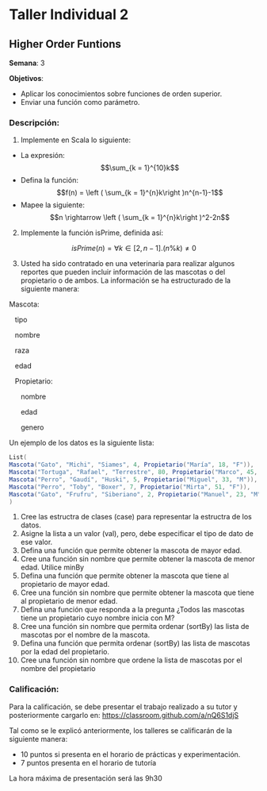 # Taller Individual  2
## Higher Order Funtions

**Semana**: 3

**Objetivos**:

- Aplicar los conocimientos sobre funciones de orden superior.
- Enviar una función como parámetro.

### Descripción:

1. Implemente en Scala lo siguiente:

- La expresión: $$\sum_{k = 1}^{10}k$$
- Defina la función: $$f(n) = \left ( \sum_{k = 1}^{n}k\right )n^{n-1}-1$$
- Mapee la siguiente: $$n \rightarrow \left ( \sum_{k = 1}^{n}k\right )^2-2n$$


2. Implemente la función isPrime, definida así:

```math
isPrime(n) = \forall k \in [2, n - 1] . (n\%k) \neq 0
```


3. Usted ha sido contratado en una veterinaria para realizar algunos reportes que pueden incluir información de las mascotas o del propietario o de ambos. La información se ha estructurado de la siguiente manera:

Mascota:

&nbsp;&nbsp;&nbsp;tipo

&nbsp;&nbsp;&nbsp;nombre

&nbsp;&nbsp;&nbsp;raza

&nbsp;&nbsp;&nbsp;edad

&nbsp;&nbsp;&nbsp;Propietario:

&nbsp;&nbsp;&nbsp;&nbsp;&nbsp;&nbsp;nombre

&nbsp;&nbsp;&nbsp;&nbsp;&nbsp;&nbsp;edad

&nbsp;&nbsp;&nbsp;&nbsp;&nbsp;&nbsp;genero

Un ejemplo de los datos es la siguiente lista:
```Scala
List(
Mascota("Gato", "Michi", "Siames", 4, Propietario("María", 18, "F")),
Mascota("Tortuga", "Rafael", "Terrestre", 80, Propietario("Marco", 45, "M")),
Mascota("Perro", "Gaudí", "Huski", 5, Propietario("Miguel", 33, "M")),
Mascota("Perro", "Toby", "Boxer", 7, Propietario("Mirta", 51, "F")),
Mascota("Gato", "Frufru", "Siberiano", 2, Propietario("Manuel", 23, "M")),
)
```

1. Cree las estructra de clases (case) para representar la estructra de los datos.
2. Asigne la lista a un valor (val), pero, debe especificar el tipo de dato de ese valor.
3. Defina una función que permite obtener la mascota de mayor edad.
4. Cree una función sin nombre que permite obtener la mascota de menor edad. Utilice minBy
5. Defina una función que permite obtener la mascota que tiene al propietario de mayor edad.
6. Cree una función sin nombre que permite obtener la mascota que tiene al propietario de menor edad.
7. Defina una función que responda a la pregunta ¿Todos las mascotas tiene un propietario cuyo nombre inicia con M? 
8. Cree una función sin nombre que permita ordenar (sortBy) las lista de mascotas por el nombre de la mascota.
9. Defina una función que permita ordenar (sortBy) las lista de mascotas por la edad del propietario.
10. Cree una función sin nombre que ordene la lista de mascotas por el nombre del propietario

### Calificación:

Para la calificación, se debe presentar el trabajo realizado a su tutor y posteriormente cargarlo en: https://classroom.github.com/a/nQ6S1djS

Tal como se le explicó anteriormente, los talleres se calificarán de la siguiente manera:

- 10 puntos si presenta en el horario de prácticas y experimentación.
- 7 puntos presenta en el horario de tutoría

La hora máxima de presentación será las 9h30